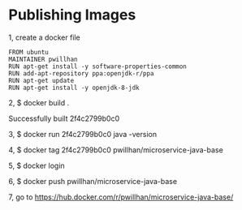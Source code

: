 # Publishing Images

1, create a docker file
```
FROM ubuntu
MAINTAINER pwillhan
RUN apt-get install -y software-properties-common
RUN add-apt-repository ppa:openjdk-r/ppa
RUN apt-get update
RUN apt-get install -y openjdk-8-jdk
```

2, $ docker build .

Successfully built 2f4c2799b0c0

3, $ docker run 2f4c2799b0c0 java -version

4, $ docker tag 2f4c2799b0c0 pwillhan/microservice-java-base

5, $ docker login

6, $ docker push pwillhan/microservice-java-base

7, go to https://hub.docker.com/r/pwillhan/microservice-java-base/

